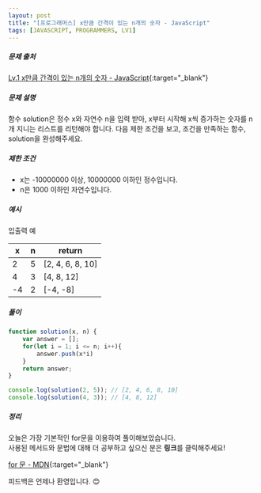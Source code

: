 ```yaml
---
layout: post
title: "[프로그래머스] x만큼 간격이 있는 n개의 숫자 - JavaScript"
tags: [JAVASCRIPT, PROGRAMMERS, LV1]
---
```

##### 문제 출처
[Lv.1 x만큼 간격이 있는 n개의 숫자 - JavaScript](https://programmers.co.kr/learn/courses/30/lessons/12954?language=javascript){:target="_blank"}

##### 문제 설명
함수 solution은 정수 x와 자연수 n을 입력 받아, x부터 시작해 x씩 증가하는 숫자를 n개 지니는 리스트를 리턴해야 합니다. 다음 제한 조건을 보고, 조건을 만족하는 함수, solution을 완성해주세요.

##### 제한 조건
* x는 -10000000 이상, 10000000 이하인 정수입니다.
* n은 1000 이하인 자연수입니다.

##### 예시
입출력 예

|x|n|return|
|---|---|---|
|2|5|[2, 4, 6, 8, 10]|
|4|3|[4, 8, 12]|
|-4|2|[-4, -8]|

##### 풀이
```javascript
function solution(x, n) {
    var answer = [];
    for(let i = 1; i <= n; i++){
        answer.push(x*i)
    }
    return answer;
}

console.log(solution(2, 5)); // [2, 4, 6, 8, 10]
console.log(solution(4, 3)); // [4, 8, 12]
```

##### 정리
오늘은 가장 기본적인 for문을 이용하여 풀이해보았습니다.<br />
사용된 메서드와 문법에 대해 더 공부하고 싶으신 분은 **링크**를 클릭해주세요!

[for 문 - MDN](https://developer.mozilla.org/ko/docs/Web/JavaScript/Reference/Statements/for){:target="_blank"}

피드백은 언제나 환영입니다. 😊